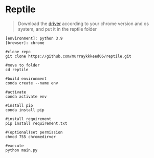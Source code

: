 # Reptile

> Download the [driver](https://chromedriver.chromium.org/downloads) according to your chrome version and os system, and put it in the reptile folder


```bash=
[environment]: python 3.9
[browser]: chrome

#clone repo
git clone https://github.com/murraykkkeed06/reptile.git

#move to folder
cd reptile

#build environment
conda create --name env 

#activate 
conda activate env

#install pip
conda install pip

#install requirement
pip install requirement.txt

#(optional)set permission
chmod 755 chromedirver

#execute
python main.py
```